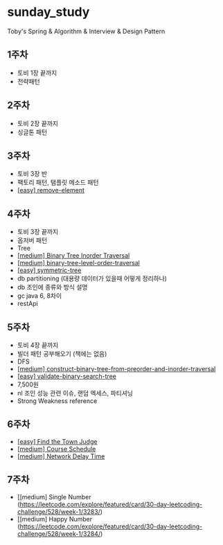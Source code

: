 # sunday_study
Toby's Spring &amp; Algorithm &amp; Interview &amp; Design Pattern

## 1주차
- 토비 1장 끝까지
- 전략패턴

## 2주차 
- 토비 2장 끝까지
- 싱글톤 패턴

## 3주차 
- 토비 3장 반
- 팩토리 패턴, 탬플릿 메소드 패턴
- [[easy] remove-element](https://leetcode.com/problems/remove-element/)

## 4주차 
- 토비 3장 끝까지
- 옵저버 패턴
- Tree 
- [[medium] Binary Tree Inorder Traversal](https://leetcode.com/problems/binary-tree-inorder-traversal/)
- [[medium] binary-tree-level-order-traversal](https://leetcode.com/problems/binary-tree-level-order-traversal/)
- [[easy] symmetric-tree](https://leetcode.com/problems/symmetric-tree/)
- db partitioning (대용량 데이터가 있을때 어떻게 정리하나)
- db 조인에 종류와 방식 설명
- gc java 6, 8차이
- restApi 

## 5주차
- 토비 4장 끝까지
- 빌더 패턴 공부해오기 (책에는 없음)
- DFS
- [[medium] construct-binary-tree-from-preorder-and-inorder-traversal](https://leetcode.com/problems/construct-binary-tree-from-preorder-and-inorder-traversal/)
- [[easy] validate-binary-search-tree](https://leetcode.com/problems/validate-binary-search-tree/)
- 7,500원 
- nl 조인 성능 관련 이슈, 랜덤 엑세스, 파티셔닝
- Strong Weakness reference

## 6주차
- [[easy] Find the Town Judge](https://leetcode.com/problems/find-the-town-judge/)
- [[medium] Course Schedule](https://leetcode.com/problems/course-schedule/)
- [[medium] Network Delay Time](https://leetcode.com/problems/network-delay-time/)

## 7주차
- [[medium] Single Number (https://leetcode.com/explore/featured/card/30-day-leetcoding-challenge/528/week-1/3283/)
- [[medium] Happy Number (https://leetcode.com/explore/featured/card/30-day-leetcoding-challenge/528/week-1/3284/)
